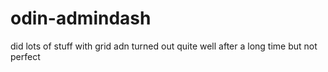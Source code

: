 # odin-admindash

did lots of stuff with grid adn turned out quite well after a long time but not perfect
